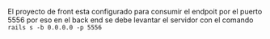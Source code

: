 El proyecto de front esta configurado para consumir el endpoit por el puerto 5556 por eso en el back end se debe levantar el servidor con el comando `rails s -b 0.0.0.0 -p 5556`
